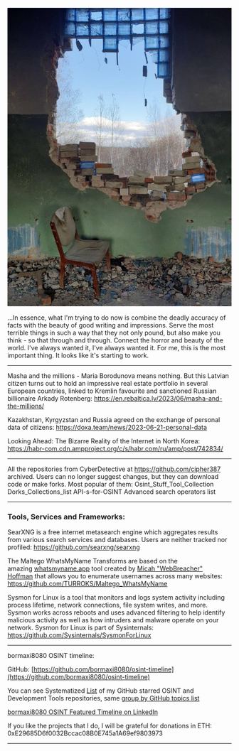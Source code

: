 ![alt text](img/13.jpg)

...In essence, what I'm trying to do now is combine the deadly accuracy of facts with the beauty of good writing and impressions. Serve the most terrible things in such a way that they not only pound, but also make you think - so that through and through. Connect the horror and beauty of the world. I've always wanted it, I've always wanted it. For me, this is the most important thing. It looks like it's starting to work.

----

Masha and the millions - Maria Borodunova means nothing. But this Latvian citizen turns out to hold an impressive real estate portfolio in several European countries, linked to Kremlin favourite and sanctioned Russian billionaire Arkady Rotenberg: https://en.rebaltica.lv/2023/06/masha-and-the-millions/

Kazakhstan, Kyrgyzstan and Russia agreed on the exchange of personal data of citizens: https://doxa.team/news/2023-06-21-personal-data

Looking Ahead: The Bizarre Reality of the Internet in North Korea: https://habr-com.cdn.ampproject.org/c/s/habr.com/ru/amp/post/742834/

----

All the repositories from CyberDetective at https://github.com/cipher387 archived. Users can no longer suggest changes, but they can download code or make forks. Most popular of them:
Osint_Stuff_Tool_Collection
Dorks_Collections_list
API-s-for-OSINT
Advanced search operators list

----

### Tools, Services and Frameworks:

SearXNG is a free internet metasearch engine which aggregates results from various search services and databases. Users are neither tracked nor profiled: https://github.com/searxng/searxng

The Maltego WhatsMyName Transforms are based on the amazing [whatsmyname.app](https://whatsmyname.app/) tool created by [Micah "WebBreacher" Hoffman](https://webbreacher.com/) that allows you to enumerate usernames across many websites: https://github.com/TURROKS/Maltego_WhatsMyName

Sysmon for Linux is a tool that monitors and logs system activity including process lifetime, network connections, file system writes, and more. Sysmon works across reboots and uses advanced filtering to help identify malicious activity as well as how intruders and malware operate on your network. Sysmon for Linux is part of Sysinternals: https://github.com/Sysinternals/SysmonForLinux

----

bormaxi8080 OSINT timeline:

GitHub: [https://github.com/bormaxi8080/osint-timeline](https://github.com/bormaxi8080/osint-timeline)

You can see Systematized [List](https://github.com/bormaxi8080/github-starred-repos-builder/blob/main/starred_repos.md) of my GitHub starred OSINT and Development Tools repositories, same [group by GitHub topics list](https://github.com/bormaxi8080/starred)

[bormaxi8080 OSINT Featured Timeline on LinkedIn](https://www.linkedin.com/in/maxim-marshak/details/featured/)

If you like the projects that I do, I will be grateful for donations in ETH: 0xE29685D6f0032Bccac08B0E745a1A69ef9803973

----
